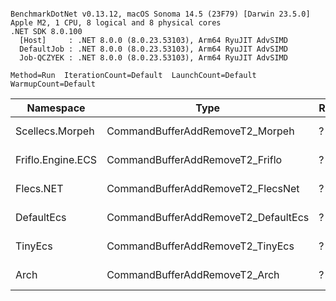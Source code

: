 ```

BenchmarkDotNet v0.13.12, macOS Sonoma 14.5 (23F79) [Darwin 23.5.0]
Apple M2, 1 CPU, 8 logical and 8 physical cores
.NET SDK 8.0.100
  [Host]     : .NET 8.0.0 (8.0.23.53103), Arm64 RyuJIT AdvSIMD
  DefaultJob : .NET 8.0.0 (8.0.23.53103), Arm64 RyuJIT AdvSIMD
  Job-QCZYEK : .NET 8.0.0 (8.0.23.53103), Arm64 RyuJIT AdvSIMD

Method=Run  IterationCount=Default  LaunchCount=Default  
WarmupCount=Default  

```
| Namespace         | Type                                | RelationCount | Mean              | Ratio    | Allocated   | 
|------------------ |------------------------------------ |-------------- |------------------:|---------:|------------:|
| Scellecs.Morpeh   | CommandBufferAddRemoveT2_Morpeh     | ?             |       5,064.27 ns |     0.58 |           - | 
| Friflo.Engine.ECS | CommandBufferAddRemoveT2_Friflo     | ?             |       8,736.44 ns |     1.00 |           - | 
| Flecs.NET         | CommandBufferAddRemoveT2_FlecsNet   | ?             |       9,844.70 ns |     1.13 |           - | 
| DefaultEcs        | CommandBufferAddRemoveT2_DefaultEcs | ?             |      16,674.18 ns |     1.91 |           - | 
| TinyEcs           | CommandBufferAddRemoveT2_TinyEcs    | ?             |      29,329.31 ns |     3.36 |     20800 B | 
| Arch              | CommandBufferAddRemoveT2_Arch       | ?             |      48,425.98 ns |     5.54 |      4800 B | 
